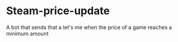 # Steam-price-update
A bot that sends that a let's me when the price of a game reaches a minimum amount 
